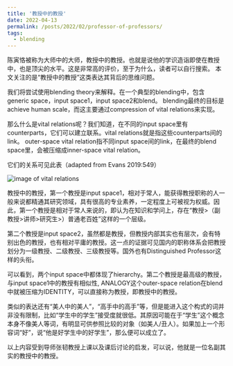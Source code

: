 ```yaml
---
title: '教授中的教授'
date: 2022-04-13
permalink: /posts/2022/02/professor-of-professors/
tags:
  - blending
---
```


陈寅恪被称为大师中的大师，教授中的教授。也就是说他的学识造诣即使在教授中，也是顶尖的水平。这是非常高的评价，至于为什么，读者可以自行搜索。
本文关注的是“教授中的教授”这类表达其背后的思维问题。

我们将尝试使用blending theory来解释。在一个典型的blending中，包含generic space，input space1，input space2和blend。
blending最终的目标是achieve human scale，而这主要通过compression of vital relations来实现。

那么什么是vital relations呢？我们知道，在不同的input space里有counterparts，它们可以建立联系。vital relations就是指这些counterparts间的link。
outer-space vital relation指不同input space间的link，在最终的blend space里，会被压缩成inner-space vital relation。

它们的关系可见此表（adapted from Evans 2019:549）

![image of vital relations](https://hongjie-fu.github.io/files/posts/vital-relations.png)



教授中的教授，第一个教授是input space1，相对于常人，能获得教授职称的人一般来说都精通其研究领域，具有很高的专业素养，一定程度上可被视为权威。因此，第一个教授是相对于常人来说的，即认为在知识和学问上，存在“教授>（副教授>讲师>研究生>）普通老百姓”这样的一个层级。

第二个教授是input space2，虽然都是教授，但教授内部其实也有层次，会有特别出色的教授，也有相对平庸的教授。这一点的证据可见国内的职称体系会把教授划分为一级教授、二级教授、三级教授等。国外也有Distinguished Professor这样的头衔。

可以看到，两个input space中都体现了hierarchy。第二个教授是最高级的教授，与input space1中的教授有相似性, ANALOGY这个outer-space relation在blend中就被压缩为IDENTITY，可以直接称为教授，即教授中的教授。

类似的表达还有“美人中的美人”，“高手中的高手”等，但是能进入这个构式的词并非没有限制，比如“学生中的学生”接受度就很低。其原因可能在于“学生”这个概念本身不像美人等词，有明显可供参照比较的对象（如美人/丑人）。如果加上一个形容词“好”，说“他是好学生中的好学生”，那么便可以成立了。

以上内容受到导师张韧教授上课以及课后讨论的启发，可以说，他就是一位名副其实的教授中的教授。
